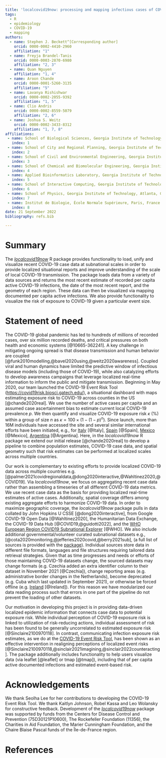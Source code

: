 ```yaml
---
title: 'localcovid19now: processing and mapping infectious cases of COVID-19 at subnational scales'
tags:
  - R
  - epidemiology
  - COVID-19
  - mapping
authors:
  - name: Stephen J. Beckett^[Corresponding author]
    orcid: 0000-0002-4410-2960 
    affiliation: "1"
  - name: Freyja Brandel-Tanis
    orcid: 0000-0003-2870-6980
    affiliation: "2, 3"
  - name: Quan Nguyen
    affiliation: "1, 4"
  - name: Aroon Chande
    orcid: 0000-0001-5260-3135
    affiliation: "5"
  - name: Lavanya Rishishwar
    orcid: 0000-0002-2055-9392
    affiliation: "1, 5"
  - name: Clio Andris
    orcid: 0000-0002-8559-5079 
    affiliation: "2, 6"
  - name: Joshua S. Weitz
    orcid: 0000-0002-3433-8312
    affiliation: "1, 7, 8"
affiliations:
 - name: School of Biological Sciences, Georgia Institute of Technology, Atlanta, GA, USA
   index: 1
 - name: School of City and Regional Planning, Georgia Institute of Technology, Atlanta, GA, USA
   index: 2
 - name: School of Civil and Environmental Engineering, Georgia Institute of Technology, Atlanta, GA, USA
   index: 3
 - name: School of Chemical and Biomolecular Engineering, Georgia Institute of Technology, Atlanta, GA, USA
   index: 4
 - name: Applied Bioinformatics Laboratory, Georgia Institute of Technology, Atlanta, GA, USA
   index: 5
 - name: School of Interactive Computing, Georgia Institute of Technology, Atlanta, GA, USA
   index: 6
 - name: School of Physics, Georgia Institute of Technology, Atlanta, GA, USA
   index: 7
 - name: Institut de Biologie, École Normale Supérieure, Paris, France
   index: 8
date: 21 September 2022
bibliography: refs.bib

---
```


# Summary

The *[localcovid19now](https://github.com/sjbeckett/localcovid19now)* R package provides functionality to load, unify and visualize recent COVID-19 case data at subnational scales in order to provide localized situational reports and improve understanding of the scale of local COVID-19 transmission. The package loads data from a variety of data sources and returns the most recent estimate of  recorded per capita active COVID-19 infections, the date of the most recent report, and the geometry of each region. These data can then be visualized via mapping documented per capita active infections. We also provide functionality to visualize the risk of exposure to COVID-19 given a particular event size.

# Statement of need

The COVID-19 global pandemic has led to hundreds of millions of recorded cases, over six million recorded deaths, and critical pressures on both health and economic systems [@10665-362241]. A key challenge in mitigating ongoing spread is that disease transmission and human behavior are coupled [@funk2010modelling,@bavel2020using,@weitz2020awareness]. Coupled viral and human dynamics have limited the predictive window of infectious disease models (including those of COVID-19), while also catalyzing efforts to develop awareness campaigns that leverage localized real-time information to inform the public and mitigate transmission. Beginning in May 2020, our team launched the COVID-19 Event Risk Tool (<https://covid19risk.biosci.gatech.edu/>), a situational dashboard with maps estimating exposure risk to COVID-19 across counties in the US [@chande2020real]. We use the number of active cases per capita and an assumed case ascertainment bias to estimate current local COVID-19 prevalence $p$. We then quantify and visualize COVID-19 exposure risk $\kappa$ (%) within a group of size $n$ as $\kappa = 100\times(1-(1-p)^n)$. Since launch, more than 16M individuals have accessed the site and several similar international efforts have been initiated, e.g., for [Italy](https://covid19eventi.datainterfaces.org/) [@Italy], [Spain](https://eventosycovid19.es/) [@Spain], [Mexico](https://adrian-acuna.shinyapps.io/Dashboard-MX-v3/_w_33ffcba1/#shiny-tab-Riesgo) [@Mexico], [Argentina](https://www.lanacion.com.ar/sociedad/fiestas-fin-ano-calcula-riesgo-coronavirus-infectado-nid2548498/#/) [@Argentina]. Here, in the *localcovid19now* R package we extend our initial release [@chande2020real] to develop a pipeline to combine population estimates, COVID-19 case data, and spatial geometry such that risk estimates can be performed at localized scales across multiple countries.

Our work is complementary to existing efforts to provide localized COVID-19 data across multiple countries e.g. [@palmer2021covidregionaldata,@dong2020interactive,@Wahltinez2020,@COVID19]. Via *localcovid19now*, we focus on aggregating recent case data rather than assembling a timeseries of all different COVID-19 data metrics. We use recent case data as the basis for providing localized real-time estimates of active cases. Additionally, spatial coverage differs among existing aggregate efforts to harmonize COVID-19 data. In order to maximize geographic coverage, the *localcovid19now* package pulls in data collated by John Hopkins U CSSE [@dong2020interactive], from Google COVID-19 Open Data [@Wahltinez2020], the Humanitarian Data Exchange, the COVID-19 Data Hub [@COVID19,@guidotti2022],  and the [WHO European Region COVID19 Subnational Explorer](https://experience.arcgis.com/experience/3a056fc8839d47969ef59949e9984a71) [@WHO]. We also include additional governmental/volunteer curated subnational datasets e.g., [@cota2020monitoring,@jefferies2020covid,@berry2021sub], (a full list of sources is provided with the [package](https://github.com/sjbeckett/localcovid19now)). Individual sources store data in different file formats, languages and file structures requiring tailored data retrieval strategies. Given that as time progresses and needs or efforts of those maintaining COVID-19 datasets change, the sourced datasets may change formats (e.g. Czechia added an extra identifier column to their dataset in November 2021 [@Czechia]), change reporting areas (e.g. administrative border changes in the Netherlands), become deprecated (e.g. Cuba which last updated in September 2021), or otherwise be forced offline (e.g. [Ireland](https://www.bbc.com/news/world-europe-58413448) [@Ireland]). For this reason we have modularized our data reading process such that errors in one part of the pipeline do not prevent the loading of other datasets.

 Our motivation in developing this project is in providing data-driven localized epidemic information that connects case data to potential exposure risk. While individual perception of COVID-19 exposure risk is linked to utilization of risk-reducing actions, individual assessment of risk has been found to be generally uncorrelated to estimated exposure risk [@Sinclaire2100970118]. In contrast, communicating infection exposure risk estimates, as we do at the [COVID-19 Event Risk Tool](https://covid19risk.biosci.gatech.edu), has been shown as an effective intervention in realigning perceptions of localized event risks [@Sinclaire2100970118,@sinclair2021imagining,@sinclair2022counteracting]. The package additionally includes functionality to help users visualize data (via leaflet [@leaflet] or tmap [@tmap]), including that of per capita active documented infections and estimated event-based risk.
 
# Acknowledgements

We thank Seolha Lee for her contributions to developing the COVID-19 Event Risk Tool. We thank Kaitlyn Johnson, Robel Kassa and Leo Wolansky for constructive feedback. Development of the *[localcovid19now](https://github.com/sjbeckett/localcovid19now)* package was supported by funds from the Centers for Disease Control and Prevention (75D30121P10600), The Rockefeller Foundation (11356), the Charities in Aid Foundation, the Marier Cunningham Foundation, and the Chaire Blaise Pascal funds of the Île-de-France region.

# References